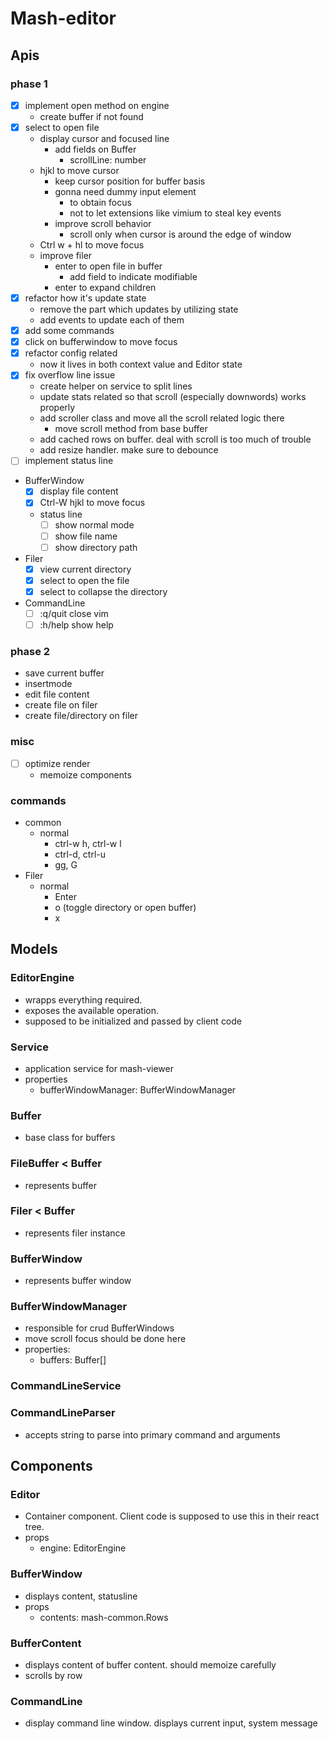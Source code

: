 # Mash-editor

## Apis
### phase 1
- [x] implement open method on engine
  - create buffer if not found
- [x] select to open file
  - display cursor and focused line
    - add fields on Buffer
      - scrollLine: number
  - hjkl to move cursor
    - keep cursor position for buffer basis
    - gonna need dummy input element
      - to obtain focus
      - not to let extensions like vimium to steal key events
    - improve scroll behavior
      - scroll only when cursor is around the edge of window
  - Ctrl w + hl to move focus
  - improve filer
    - enter to open file in buffer
      - add field to indicate modifiable
    - enter to expand children
- [x] refactor how it's update state
  - remove the part which updates by utilizing state
  - add events to update each of them
- [x] add some commands
- [x] click on bufferwindow to move focus
- [x] refactor config related
  - now it lives in both context value and Editor state
- [x] fix overflow line issue
  - create helper on service to split lines
  - update stats related so that scroll (especially downwords) works properly
  - add scroller class and move all the scroll related logic there
    - move scroll method from base buffer
  - add cached rows on buffer. deal with scroll is too much of trouble
  - add resize handler. make sure to debounce
- [ ] implement status line
- BufferWindow
  - [x] display file content
  - [x] Ctrl-W hjkl to move focus
  - status line
    - [ ] show normal mode
    - [ ] show file name
    - [ ] show directory path
- Filer
  - [x] view current directory
  - [x] select to open the file
  - [x] select to collapse the directory
- CommandLine
  - [ ] :q/quit close vim
  - [ ] :h/help show help

### phase 2
- save current buffer
- insertmode
- edit file content
- create file on filer
- create file/directory on filer

### misc
- [ ] optimize render
  - memoize components

### commands
- common
  - normal
    - ctrl-w h, ctrl-w l
    - ctrl-d, ctrl-u
    - gg, G
- Filer
  - normal
    - Enter
    - o (toggle directory or open buffer)
    - x

## Models

### EditorEngine
- wrapps everything required.
- exposes the available operation.
- supposed to be initialized and passed by client code

### Service
- application service for mash-viewer
- properties
  - bufferWindowManager: BufferWindowManager

### Buffer
- base class for buffers

### FileBuffer < Buffer
- represents buffer

### Filer < Buffer
- represents filer instance

### BufferWindow
- represents buffer window

### BufferWindowManager
- responsible for crud BufferWindows
- move scroll focus should be done here
- properties:
  - buffers: Buffer[]

### CommandLineService

### CommandLineParser
- accepts string to parse into primary command and arguments

## Components
### Editor
- Container component. Client code is supposed to use this in their react tree.
- props
  - engine: EditorEngine

### BufferWindow
- displays content, statusline
- props
  - contents: mash-common.Rows

### BufferContent
- displays content of buffer content. should memoize carefully
- scrolls by row

### CommandLine
- display command line window. displays current input, system message
